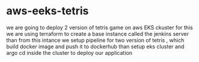 # aws-eeks-tetris
we are going to deploy 2 version of tetris game on aws EKS ckuster for this we are using terraform to create a base instance called the jenkins server than from this intance we setup pipeline for two version of tetris , which build docker image and push it to dockerhub than setup eks cluster and argo cd inside the cluster to deploy our application